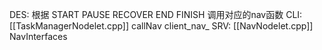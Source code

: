 DES:
	根据
		START
		PAUSE
		RECOVER
		END
		FINISH
	调用对应的nav函数
CLI:
	[[TaskManagerNodelet.cpp]]
		callNav
		client_nav_
SRV:
	[[NavNodelet.cpp]]
		NavInterfaces